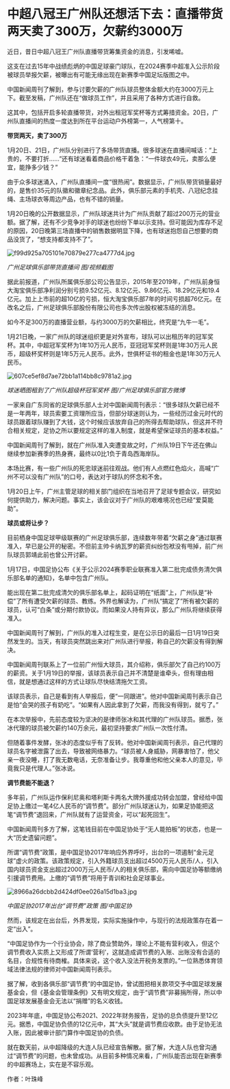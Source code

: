 # 中超八冠王广州队还想活下去：直播带货两天卖了300万，欠薪约3000万

近日，昔日中超八冠王广州队直播带货筹集资金的消息，引发唏嘘。

这支在过去15年中战绩彪炳的中国足球豪门球队，在2024赛季中超准入公示阶段被球员举报欠薪，被曝出有可能无缘出现在新赛季中国足坛版图之中。

中国新闻周刊了解到，参与讨要欠薪的广州队球员整体金额大约在3000万元上下。截至发稿，广州队还在“做球员工作”，并且采用了各种方式进行自救。

这其中，包括开启多轮直播带货，对外出租冠军奖杯等方式筹措资金。20日，广州队直播间的热度一度达到所在平台运动户外榜第一，人气榜第十。

**带货两天，卖了300万**

1月20日、21日，广州队分别进行了多场带货直播。很多球迷在直播间喊话：“上贵的，不要打折……”还有球迷看着商品价格干着急：“一件球衣49元，卖那么便宜，能挣多少钱？”

由于众多球迷涌入，广州队直播间一度“很热闹”。数据显示，广州队带货销量最好的，是售价35元的队徽和徽章纪念品。此外，俱乐部元素的手机壳、八冠纪念挂绳、主场球衣等周边产品，也有不错的销量。

1月20日晚的公开数据显示，广州队球迷共计为广州队贡献了超过200万元的营业额。据了解，还有不少竞争对手的球迷也纷纷下单以示支持。但可能因为库存不足的原因，20日晚第三场直播中的销售数据明显下降，也有球迷抱怨自己想要的商品没货了，“想支持都支持不了”。

![f99d925a705101e70879e277ca4777d4.jpg](https://raw.githubusercontent.com/qqhsx/qqnews_image/main/2024/01/23/中超八冠王广州队还想活下去：直播带货两天卖了300万，欠薪约3000万/f99d925a705101e70879e277ca4777d4.jpg)

_广州足球俱乐部带货直播间 图/视频截图_

据此前报道，广州队所属俱乐部公司公告显示，2015年至2019年，广州队前身恒大淘宝俱乐部净利润分别亏损9.52亿元、8.12亿元、9.86亿元、18.29亿元和19.4亿元。加上上市前的超10亿的亏损，恒大淘宝俱乐部7年的时间亏损超76亿元。在改名之后，广州足球俱乐部股份有限公司也多次传出股权被冻结的消息。

如今不足300万的直播营业额，与约3000万的欠薪相比，终究是“九牛一毛”。

1月21日晚，一家广州队的球迷组织更是对外宣布，球队可以出租历年的冠军奖杯。其中，中超冠军奖杯为1年10万元人民币，亚冠冠军奖杯则是1年30万元人民币，超级杯奖杯则是1年5万元人民币。此外，世俱杯证书的租金也是1年30万元人民币。

![607ce5ef8d7ae72bb1a114bb8c9781a2.jpg](https://raw.githubusercontent.com/qqhsx/qqnews_image/main/2024/01/23/中超八冠王广州队还想活下去：直播带货两天卖了300万，欠薪约3000万/607ce5ef8d7ae72bb1a114bb8c9781a2.jpg)

_球迷晒图租到了广州队超级杯冠军奖杯 图/广州足球俱乐部官方微博_

一家来自广东同省的足球俱乐部人士对中国新闻周刊表示：“很多球队欠薪已经不是一年两年，球员索要工资理所应当，但部分球迷则认为，一些经历过金元时代的球员跟着球队赚到了大钱，这个时候应该放弃自己的所得去帮助球队，但这并不符合相关规定，足协之所以要规定这样的准入制度，就是希望保证球员的基本权益。”

中国新闻周刊了解到，就在广州队准入突遭变故之时，广州队19日下午还在佛山继续参加新赛季的热身赛，最终以0比1负于青岛西海岸队。

本场比赛，有一些广州队的死忠球迷前往观战。他们有人点燃红色焰火，高喊“广州不可以没有广州队”的口号，表达对于球队的怀念和不舍。

1月20日上午，广州主管足球的相关部门组织在当地召开了足球专题会议，研究如何提供助力，解决问题。事实上，该会议对于广州队的艰难境况也已经“爱莫能助”。

**球员或将让步？**

目前栖身中国足球甲级联赛的广州足球俱乐部，连续数年带着“欠薪之身”通过联赛准入，早已是公开的秘密。不但前主帅卡纳瓦罗的薪资纠纷包袱没有甩掉，前广州队球员郭靖此前也曾公开讨薪。

1月17日，中国足协公布《关于公示2024赛季职业联赛准入第二批完成债务清欠俱乐部名单的通知》，名单中包含广州队。

能出现在第二批完成清欠的俱乐部名单上，起码证明在“纸面”上，广州队是“补偿”了所有遭受欠薪的球员、教练。外界也解读为，广州队“搞定了”所有被欠薪的球员，认可“白条”或分期付款协议。而如果没人持有异议，那么广州队将继续获得准入。

中国新闻周刊了解到，广州队的准入过程生变，是在公示日的最后一日1月19日突然发生的。当天，有球员突然跳出来对广州队进行举报，称自己的欠薪没有得到解决。

中国新闻周刊联系上了一位前广州恒大球员，其介绍称，俱乐部欠了自己约100万的薪资。关于1月19日的举报，该球员表示自己并不清楚是谁牵头，但有理由相信，就是想通过这样的方式让球队尽快结清拖欠工资。

该球员表示，自己是看到有人举报后，便“一同跟进”。他对中国新闻周刊表示自己是怕“会哭的孩子有奶吃”。“如果有人因此拿到了欠薪，而我没有得到，就亏了。”

在本次举报中，先前态度较为坚决的是律师张冰和其代理的广州队球员。据悉，张冰代理的球员被欠薪约140万余元，最初坚持要求广州队一次性付清。

但随着事件发酵，张冰的态度似乎有了反转。他对中国新闻周刊表示，自己代理的球员名字被泄露了出去，导致被网络暴力。“球员被人身威胁，网暴害怕了，他父亲一夜没睡，打了我无数电话，无奈准备让步。我尊重他和他父亲本人的意见，毕竟我只是代理人。”张冰说。

**调节费能不能退？**

多年前，广州队运作保利尼奥和塔利斯卡两名大牌外援成功转会加盟，曾经给中国足协上缴过一笔4亿人民币的“调节费”。部分广州队球迷认为，如果足协能把这笔“调节费”退回来，广州队就有了运营资金，可以“起死回生”。

中国新闻周刊多方了解，这笔钱目前在中国足协处于“无人能拍板”的状态，也是一大“历史遗留问题”。

所谓“调节费”政策，是中国足协2017年响应外界呼吁，出台的一项遏制“金元足球”虚火的政策。该政策规定，引入外籍球员支出超过4500万元人民币/人，引入国内球员资金支出超过2000万元人民币/人的相关俱乐部，需向中国足协等额缴纳引援调节费用。上缴的“调节费”将用于青训和社会足球事业。

![8966a26dcbb2d424df0ee026a15d1ba3.jpg](https://raw.githubusercontent.com/qqhsx/qqnews_image/main/2024/01/23/中超八冠王广州队还想活下去：直播带货两天卖了300万，欠薪约3000万/8966a26dcbb2d424df0ee026a15d1ba3.jpg)

_中国足协2017年出台“调节费”政策 图/中国足协_

然而，该规定在出台后，外界发现，实际实施操作中，与现行的法规政策存在着一定“出入”。

“中国足协作为一个行业协会，除了商业赞助外，理论上不能有营利收入，但这个调节费收入实质上又形成了所谓‘营利’，这就造成调节费的入账、出账没有合适的名目，合规性有待商榷。具体来说，这个收入没法开税务发票的。”一位熟悉体育领域法律法规的律师对中国新闻周刊表示。

据了解，收到各俱乐部“调节费”的中国足协，曾试图把相关款项交予中国足球发展基金会，但《基金会管理条例》又有明文规定，由于“调节费”非募捐所得，所以中国足球发展基金会无法以“捐赠”的名义收钱。

2023年年底，中国足协公布2021、2022年财务报告，足协的总负债提升至12亿元。据悉，中国足协负债的12亿元中，其“大头”就是调节费应收款。由于足协无法入账，因此被审计部门算作中国足协的负债。

就在数天前，从中超降级的大连人队已经宣告解散。据了解，大连人队也曾沟通过“调节费”的问题，也未曾成功。从目前多种情况来看，广州队能否出现在新赛季的中超赛场上，实在是不容乐观。

作者：叶珠峰

